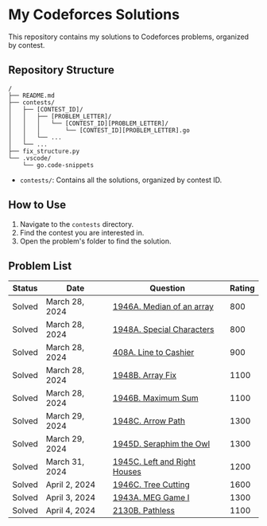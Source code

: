 # My Codeforces Solutions

This repository contains my solutions to Codeforces problems, organized by contest.

## Repository Structure

```
/
├── README.md
├── contests/
│   ├── [CONTEST_ID]/
│   │   ├── [PROBLEM_LETTER]/
│   │   │   └── [CONTEST_ID][PROBLEM_LETTER]/
│   │   │       └── [CONTEST_ID][PROBLEM_LETTER].go
│   │   └── ...
│   └── ...
├── fix_structure.py
└── .vscode/
    └── go.code-snippets
```

- `contests/`: Contains all the solutions, organized by contest ID.

## How to Use

1.  Navigate to the `contests` directory.
2.  Find the contest you are interested in.
3.  Open the problem's folder to find the solution.

## Problem List

| Status | Date | Question | Rating |
| -- | --- | ------- | ----- |
| Solved | March 28, 2024 | [1946A. Median of an array](https://codeforces.com/problemset/problem/1946/A) | 800
| Solved | March 28, 2024 | [1948A. Special Characters](https://codeforces.com/problemset/problem/1948/A) | 800
| Solved | March 28, 2024 | [408A. Line to Cashier](https://codeforces.com/problemset/problem/408/A) | 900
| Solved | March 28, 2024 | [1948B. Array Fix](https://codeforces.com/problemset/problem/1948/B) | 1100
| Solved | March 28, 2024 | [1946B. Maximum Sum](https://codeforces.com/problemset/problem/1946/B) | 1100
| Solved | March 29, 2024 | [1948C. Arrow Path](https://codeforces.com/problemset/problem/1948/C) | 1300
| Solved | March 29, 2024 | [1945D. Seraphim the Owl](https://codeforces.com/problemset/problem/1945/D) | 1300
| Solved | March 31, 2024 | [1945C. Left and Right Houses](https://codeforces.com/problemset/problem/1945/C) | 1200
| Solved | April 2, 2024 | [1946C. Tree Cutting](https://codeforces.com/problemset/problem/1946/C) | 1600
| Solved | April 3, 2024 | [1943A. MEG Game I](https://codeforces.com/problemset/problem/1943/A) | 1300
| Solved | April 4, 2024 | [2130B. Pathless](https://codeforces.com/problemset/problem/2130/B) | 1100